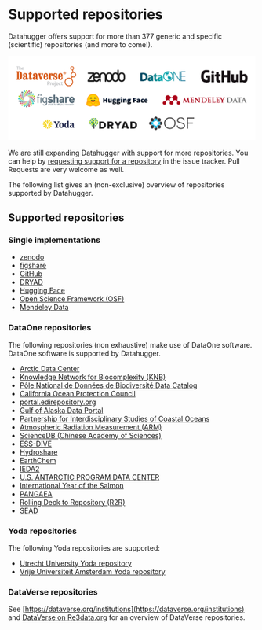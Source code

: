 # Supported repositories

Datahugger offers support for more than <!-- count -->377<!-- count --> generic and specific (scientific) repositories (and more to come!).

![Datahugger support Zenodo, Dataverse, DataOne, GitHub, FigShare, HuggingFace, Mendeley Data, Dryad, OSF, and many more](images/logos.png)

We are still expanding Datahugger with support for more repositories. You can
help by [requesting support for a repository](https://github.com/J535D165/datahugger/issues/new/choose) in the issue tracker. Pull Requests are very
welcome as well.

The following list gives an (non-exclusive) overview of repositories supported
by Datahugger.


## Supported repositories

### Single implementations

- [zenodo](https://zenodo.org)
- [figshare](https://figshare.com)
- [GitHub](https://github.com)
- [DRYAD](https://datadryad.org)
- [Hugging Face](https://huggingface.co)
- [Open Science Framework (OSF)](https://osf.io)
- [Mendeley Data](https://data.mendeley.com)


### DataOne repositories

The following repositories (non exhaustive) make use of DataOne software.
DataOne software is supported by Datahugger.

- [Arctic Data Center](https://arcticdata.io)
- [Knowledge Network for Biocomplexity (KNB)](https://knb.ecoinformatics.org)
- [Pôle National de Données de Biodiversité Data Catalog](https://data.pndb.fr)
- [California Ocean Protection Council](https://opc.dataone.org)
- [portal.edirepository.org](https://portal.edirepository.org)
- [Gulf of Alaska Data Portal](https://goa.nceas.ucsb.edu)
- [Partnership for Interdisciplinary Studies of Coastal Oceans](https://data.piscoweb.org)
- [Atmospheric Radiation Measurement (ARM)](https://adc.arm.gov)
- [ScienceDB (Chinese Academy of Sciences)](https://scidb.cn)
- [ESS-DIVE](https://data.ess-dive.lbl.gov)
- [Hydroshare](https://hydroshare.org)
- [EarthChem](https://ecl.earthchem.org)
- [IEDA2](https://get.iedadata.org)
- [U.S. ANTARCTIC PROGRAM DATA CENTER](https://usap-dc.org)
- [International Year of the Salmon](https://iys.hakai.org)
- [PANGAEA](https://doi.pangaea.de)
- [Rolling Deck to Repository (R2R)](https://rvdata.us)
- [SEAD](https://sead-published.ncsa.illinois.edu)

### Yoda repositories

The following Yoda repositories are supported:

- [Utrecht University Yoda repository](https://public.yoda.uu.nl)
- [Vrije Universiteit Amsterdam Yoda repository](https://publication.yoda.vu.nl)

### DataVerse repositories

See [https://dataverse.org/institutions](https://dataverse.org/institutions) and [DataVerse on Re3data.org](https://www.re3data.org/search?query=&software%5B%5D=DataVerse) for an overview of DataVerse repositories.
